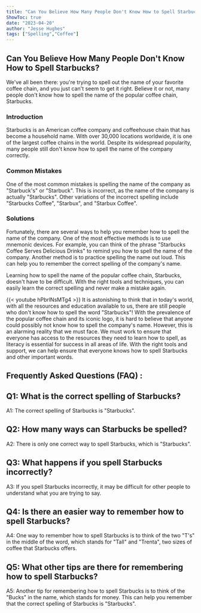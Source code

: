 ```yaml
---
title: "Can You Believe How Many People Don't Know How to Spell Starbucks?!"
ShowToc: true 
date: "2023-04-20"
author: "Jesse Hughes" 
tags: ["Spelling","Coffee"]
---
```

## Can You Believe How Many People Don't Know How to Spell Starbucks?

We've all been there: you're trying to spell out the name of your favorite coffee chain, and you just can't seem to get it right. Believe it or not, many people don't know how to spell the name of the popular coffee chain, Starbucks.

### Introduction

Starbucks is an American coffee company and coffeehouse chain that has become a household name. With over 30,000 locations worldwide, it is one of the largest coffee chains in the world. Despite its widespread popularity, many people still don't know how to spell the name of the company correctly.

### Common Mistakes

One of the most common mistakes is spelling the name of the company as "Starbuck's" or "Starbuck". This is incorrect, as the name of the company is actually "Starbucks". Other variations of the incorrect spelling include "Starbucks Coffee", "Starbux", and "Starbux Coffee".

### Solutions

Fortunately, there are several ways to help you remember how to spell the name of the company. One of the most effective methods is to use mnemonic devices. For example, you can think of the phrase "Starbucks Coffee Serves Delicious Drinks" to remind you how to spell the name of the company. Another method is to practice spelling the name out loud. This can help you to remember the correct spelling of the company's name.

Learning how to spell the name of the popular coffee chain, Starbucks, doesn't have to be difficult. With the right tools and techniques, you can easily learn the correct spelling and never make a mistake again.

{{< youtube hPbrlNsMTg4 >}} 
It is astonishing to think that in today's world, with all the resources and education available to us, there are still people who don't know how to spell the word "Starbucks"! With the prevalence of the popular coffee chain and its iconic logo, it is hard to believe that anyone could possibly not know how to spell the company's name. However, this is an alarming reality that we must face. We must work to ensure that everyone has access to the resources they need to learn how to spell, as literacy is essential for success in all areas of life. With the right tools and support, we can help ensure that everyone knows how to spell Starbucks and other important words.

## Frequently Asked Questions (FAQ) :
## Q1: What is the correct spelling of Starbucks?
A1: The correct spelling of Starbucks is "Starbucks". 

## Q2: How many ways can Starbucks be spelled?
A2: There is only one correct way to spell Starbucks, which is "Starbucks". 

## Q3: What happens if you spell Starbucks incorrectly?
A3: If you spell Starbucks incorrectly, it may be difficult for other people to understand what you are trying to say. 

## Q4: Is there an easier way to remember how to spell Starbucks?
A4: One way to remember how to spell Starbucks is to think of the two "T's" in the middle of the word, which stands for "Tall" and "Trenta", two sizes of coffee that Starbucks offers. 

## Q5: What other tips are there for remembering how to spell Starbucks?
A5: Another tip for remembering how to spell Starbucks is to think of the "Bucks" in the name, which stands for money. This can help you remember that the correct spelling of Starbucks is "Starbucks".





